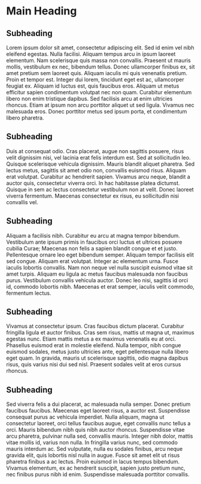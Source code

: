 <html>

<head>
<title>Borders,  Margins, and Padding</title>
<meta name="viewport" content="width=device-width, initial-scale=1">
<link rel="stylesheet" href="main.css">
</head>

<body>

<h1>Main Heading</h1>

<h2>Subheading</h2>

<p>Lorem ipsum dolor sit amet, consectetur adipiscing elit. Sed id enim vel nibh eleifend egestas. Nulla facilisi. Aliquam tempus arcu in ipsum laoreet elementum. Nam scelerisque quis massa non convallis. Praesent ut mauris mollis, vestibulum ex nec, bibendum tellus. Donec ullamcorper finibus ex, sit amet pretium sem laoreet quis. Aliquam iaculis mi quis venenatis pretium. Proin et tempor est. Integer dui lorem, tincidunt eget est ac, ullamcorper feugiat ex. Aliquam id luctus est, quis faucibus eros. Aliquam ut metus efficitur sapien condimentum volutpat nec non quam. Curabitur elementum libero non enim tristique dapibus. Sed facilisis arcu at enim ultricies rhoncus. Etiam at ipsum non arcu porttitor aliquet ut sed ligula. Vivamus nec malesuada eros. Donec porttitor metus sed ipsum porta, et condimentum libero pharetra.</p>

<h2>Subheading</h2>

<p>Duis at consequat odio. Cras placerat, augue non sagittis posuere, risus velit dignissim nisi, vel lacinia erat felis interdum est. Sed at sollicitudin leo. Quisque scelerisque vehicula dignissim. Mauris blandit aliquet pharetra. Sed lectus metus, sagittis sit amet odio non, convallis euismod risus. Aliquam erat volutpat. Curabitur ac hendrerit sapien. Vivamus arcu neque, blandit a auctor quis, consectetur viverra orci. In hac habitasse platea dictumst. Quisque in sem ac lectus consectetur vestibulum non at velit. Donec laoreet viverra fermentum. Maecenas consectetur ex risus, eu sollicitudin nisi convallis vel.</p>

<h2>Subheading</h2>

<p>Aliquam a facilisis nibh. Curabitur eu arcu at magna tempor bibendum. Vestibulum ante ipsum primis in faucibus orci luctus et ultrices posuere cubilia Curae; Maecenas non felis a sapien blandit congue et et justo. Pellentesque ornare leo eget bibendum semper. Aliquam tempor facilisis elit sed congue. Aliquam erat volutpat. Integer ac elementum urna. Fusce iaculis lobortis convallis. Nam non neque vel nulla suscipit euismod vitae sit amet turpis. Aliquam eu ligula ac metus faucibus malesuada non faucibus purus. Vestibulum convallis vehicula auctor. Donec leo nisi, sagittis id orci id, commodo lobortis nibh. Maecenas et erat semper, iaculis velit commodo, fermentum lectus.</p>

<h2>Subheading</h2>

<p>Vivamus at consectetur ipsum. Cras faucibus dictum placerat. Curabitur fringilla ligula et auctor finibus. Cras sem risus, mattis ut magna ut, maximus egestas nunc. Etiam mattis metus a ex maximus venenatis eu at orci. Phasellus euismod erat in molestie eleifend. Nulla tempor, nibh congue euismod sodales, metus justo ultricies ante, eget pellentesque nulla libero eget quam. In gravida, mauris ut scelerisque sagittis, odio magna dapibus risus, quis varius nisi dui sed nisl. Praesent sodales velit at eros cursus rhoncus.</p>

<h2>Subheading</h2>

<p>Sed viverra felis a dui placerat, ac malesuada nulla semper. Donec pretium faucibus faucibus. Maecenas eget laoreet risus, a auctor est. Suspendisse consequat purus ac vehicula imperdiet. Nulla aliquam, magna ut consectetur laoreet, orci tellus faucibus augue, eget convallis nunc tellus a orci. Mauris bibendum nibh quis nibh auctor rhoncus. Suspendisse vitae arcu pharetra, pulvinar nulla sed, convallis mauris. Integer nibh dolor, mattis vitae mollis id, varius non nulla. In fringilla varius nunc, sed commodo mauris interdum ac. Sed vulputate, nulla eu sodales finibus, arcu neque gravida elit, quis lobortis nisl nulla in augue. Fusce sit amet elit ut risus pharetra finibus a ac lectus. Proin euismod in lacus tempus bibendum. Vivamus elementum, ex ac hendrerit suscipit, sapien justo pretium nunc, nec finibus purus nibh id enim. Suspendisse malesuada porttitor convallis.</p>

</body>
</html>

